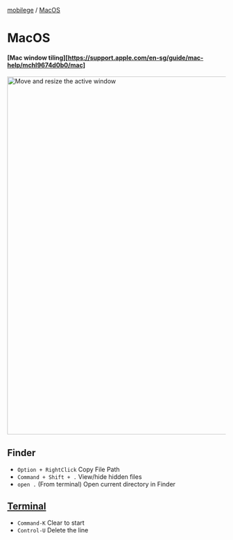 [mobilege](/README.md)
/ [MacOS](https://github.com/mobiledge/mobiledge.github.io/blob/master/macos.md)

# MacOS

#### [Mac window tiling][https://support.apple.com/en-sg/guide/mac-help/mchl9674d0b0/mac]
<img width="825" alt="Move and resize the active window" src="https://github.com/user-attachments/assets/9db533e5-35f3-4092-a667-5a8596da4454" />


## Finder
- `Option + RightClick` Copy File Path
- `Command + Shift + .` View/hide hidden files 
- `open .` (From terminal) Open current directory in Finder

## [Terminal](https://support.apple.com/en-ca/guide/terminal/trmlshtcts/mac)
- `Command-K` Clear to start
- `Control-U` Delete the line
